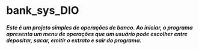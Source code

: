 # bank_sys_DIO
##### Este é um projeto simples de operações de banco. Ao iniciar, o programa apresenta um menu de operações que um usuário pode escolher entre depositar, sacar, emitir o extrato e sair do programa.
